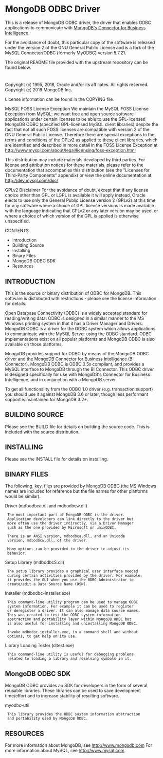 # MongoDB ODBC Driver #

This is a release of MongoDB ODBC driver, the driver that
enables ODBC applications to communicate with [MongoDB's
Connector for Business Intelligence](https://www.mongodb.com/download-center#bi-connector).

For the avoidance of doubt, this particular copy of the software is released
under the version 2 of the GNU General Public License and is a fork of the
MySQL Connector/ODBC (formerly MyODBC) version 5.7.21.

The original README file provided with the upstream repository can be found below.

# #

Copyright (c) 1995, 2018, Oracle and/or its affiliates. All rights reserved.
Copyright (c) 2018 MongoDB Inc.

License information can be found in the COPYING file.

MySQL FOSS License Exception
We maintain the MySQL FOSS License Exception from MySQL:
we want free and open source software applications under 
certain licenses to be able to use the GPL-licensed MongoDB ODBC 
(specified GPL-licensed MySQL client libraries)
despite the fact that not all such FOSS licenses are 
compatible with version 2 of the GNU General Public License.
Therefore there are special exceptions to the terms and
conditions of the GPLv2 as applied to these client libraries, 
which are identified and described in more detail in the 
FOSS License Exception at
<http://www.mysql.com/about/legal/licensing/foss-exception.html>

This distribution may include materials developed by third
parties. For license and attribution notices for these
materials, please refer to the documentation that accompanies
this distribution (see the "Licenses for Third-Party Components"
appendix) or view the online documentation at 
<http://dev.mysql.com/doc/>

GPLv2 Disclaimer
For the avoidance of doubt, except that if any license choice
other than GPL or LGPL is available it will apply instead, 
Oracle elects to use only the General Public License version 2 
(GPLv2) at this time for any software where a choice of GPL 
license versions is made available with the language indicating 
that GPLv2 or any later version may be used, or where a choice 
of which version of the GPL is applied is otherwise unspecified.

CONTENTS

* Introduction
* Building Source
* Installing
* Binary Files
* MongoDB ODBC SDK
* Resources

INTRODUCTION
------------------------------------------------------------

This is the source or binary distribution of ODBC for 
MongoDB. This software is distributed with restrictions - please
see the license information for details.

Open Database Connectivity (ODBC) is a widely accepted standard
for reading/writing data. ODBC is designed in a similar manner
to the MS Windows printing system in that it has a Driver Manager
and Drivers. MongoDB ODBC is a driver for the ODBC system 
which allows applications to communicate with the MySQL Server 
using the ODBC standard. ODBC implementations exist on all popular
platforms and MongoDB ODBC is also available on those 
platforms. 

MongoDB provides support for ODBC by means of the MongoDB ODBC
driver and the MongoDB Connector for Business Intelligence (BI
Connector). MongoDB ODBC is ODBC 3.5x compliant, and provides a
MySQL interface to MongoDB through the BI Connector.  This ODBC
driver is designed specifically for use with MongoDB's Connector
for Business Intelligence, and in conjunction with a MongoDB
server.

To get all functionality from the ODBC 1.0 driver (e.g. 
transaction support) you should use it against MongoDB
3.6 or later, though less performant support is maintained for
MongoDB 3.2+.

BUILDING SOURCE
---------------------------------------------------------------

Please see the BUILD file for details on building the source
code. This is included with the source distribution.

INSTALLING
---------------------------------------------------------------

Please see the INSTALL file for details on installing.

BINARY FILES
---------------------------------------------------------------

The following, key, files are provided by MongoDB ODBC
(the MS Windows names are included for reference but the file 
names for other platforms would be similar).

Driver (mdbodbca.dll and mdbodbcw.dll)

     The most important part of MongoDB ODBC is the driver.
     Application developers can link directly to the driver but 
     more often use the driver indirectly, via a Driver Manager
     such as the one provided by Microsoft or unixODBC.

     There is an ANSI version, mdbodbca.dll, and an Unicode
     version, mdbodbcw.dll, of the driver.

     Many options can be provided to the driver to adjust its
     behavior. 

Setup Library (mdbodbcS.dll)

     The setup library provides a graphical user interface needed
     during certain activities provided by the driver. For example;
     it provides the GUI when you use the ODBC Administrator to
     create/edit a Data Source Name (DSN).

Installer (mdbodbc-installer.exe)

     This command-line utility program can be used to manage ODBC
     system information. For example it can be used to register
     or deregister a driver. It can also manage data source names.
     This was created to test the ODBC system information
     abstraction and portability layer within MongoDB ODBC but 
     is also useful for installing and uninstalling MongoDB ODBC.

     Invoke mdbodbc-installer.exe, in a command shell and without
     options, to get help on its use.

Library Loading Tester (dltest.exe)

     This command-line utility is useful for debugging problems
     related to loading a library and resolving symbols in it.

MongoDB ODBC SDK
---------------------------------------------------------------

MongoDB ODBC provides an SDK for developers in the form 
of several reusable libraries. These libraries can be used to 
save development time/effort and to increase stability of resulting
software.

myodbc-util

     This library provides the ODBC system information abstraction
     and portability used by MongoDB ODBC.

RESOURCES
---------------------------------------------------------------

For more information about MongoDB, see
http://www.mongodb.com
For more information about MySQL, see
http://www.mysql.com.
